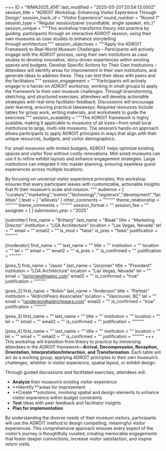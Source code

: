 +++
ID = "WMA2025_456"
last_modified = "2025-03-20T20:54:13.000Z"
session_title = "ADROIT Workshop: Enhancing Visitor Experience Through Design"
session_track_id = "Visitor Experience"
round_number = "Round 1"
session_type = "Regular session/panel (roundtable, single speaker, etc.)"
session_unique = """This workshop transforms theory into practice by guiding  participants through an interactive ADROIT session, using their  own museums as case studies to enhance storytelling through architecture."""
session_objectives = """Apply the ADROIT Framework to Real-World Museum Challenges – Participants will actively engage with the ADROIT process, using their own institutions as case studies to develop innovative, story-driven experiences within existing spaces and budgets.
Develop Specific Actions for Their Own Institutions – Attendees will identify areas for improvement in their own institutions, and generate ideas to address these. They can test their ideas with peers and the facilitators."""
session_engagement = """Participants will actively engage in a hands-on ADROIT workshop, working in small groups to apply the framework to their own museum challenges. Through brainstorming, sketching, and structured exercises, attendees will develop actionable strategies with real-time facilitator feedback. Discussions will encourage peer learning, ensuring practical takeaways. Required resources include tables for group work, writing materials, and worksheets to guide the exercises."""
session_scalability = """The ADROIT framework is highly scalable, making it applicable to museums of all sizes—from small local institutions to large, multi-site museums. The session’s hands-on approach allows participants to apply ADROIT principles in ways that align with their unique resources, budgets, and visitor demographics.

For small museums with limited budgets, ADROIT helps optimize existing spaces and visitor flow without costly renovations. Mid-sized museums can use it to refine exhibit layouts and enhance engagement strategies. Large institutions can integrate it into master planning, ensuring seamless guest experiences across multiple locations.

By focusing on universal visitor experience principles, this workshop ensures that every participant leaves with customizable, actionable insights that fit their museum’s scale and mission.
"""
audience = [ "curators","marketing","events","technology","registrars","development","facilities" ]
level = [ "alllevels" ]
other_comments = """"""
theme_relationship = """"""
theme_comments = """"""
session_format = ""
session_fee = ""
assignee = [  ]
submission_year = "2025"

[submitter]
first_name = "Brittany"
last_name = "Bleak"
title = "Marketing Director"
institution = "LGA Architecture"
location = "Las Vegas, Nevada"
tel = ""
email = ""
email2 = ""
is_mod = "false"
is_pres = "false"
justification = """"""

[moderator]
first_name = ""
last_name = ""
title = ""
institution = ""
location = ""
tel = ""
email = ""
email2 = ""
is_pres = ""
is_confirmed = ""
justification = """"""

[pres_1]
first_name = "Jason "
last_name = "Jorjorian"
title = "President"
institution = "LGA Architecture"
location = "Las Vegas, Nevada"
tel = ""
email = "jjorjorian@lgainc.com"
email2 = ""
is_confirmed = "true"
justification = """"""

[pres_2]
first_name = "Robin"
last_name = "Anderson"
title = "Partner"
institution = "AldrichPears Associates"
location = "Vancouver, BC"
tel = ""
email = "randerson@aldrichpears.com"
email2 = ""
is_confirmed = "true"
justification = """"""

[pres_3]
first_name = ""
last_name = ""
title = ""
institution = ""
location = ""
tel = ""
email = ""
email2 = ""
is_confirmed = ""
justification = """"""

[pres_4]
first_name = ""
last_name = ""
title = ""
institution = ""
location = ""
tel = ""
email = ""
email2 = ""
is_confirmed = ""
justification = """"""
+++
This workshop will transition from theory to practice by immersing attendees in the ADROIT framework—**Arrival, Decompression, Reception, Orientation, Interpretation/Interaction, and Transformation**. Each table will act as a working group, applying ADROIT principles to their own museum’s challenges, whether in visitor experience, spatial layout, or exhibit design.

Through guided discussions and facilitated exercises, attendees will:
- **Analyze** their museum’s existing visitor experience
- **Identify **areas for improvement
- **Create **solutions, involving spatial and design elements to enhance visitor experience within budget constraints
- **Test** ideas with peer feedback and facilitator insights
- **Plan for implementation**

By understanding the diverse needs of their museum visitors, participants will use the ADROIT method to design compelling, meaningful visitor experiences. This comprehensive approach ensures every aspect of the visitor’s journey is thoughtfully curated, creating memorable engagements that foster deeper connections, increase visitor satisfaction, and inspire return visits.
